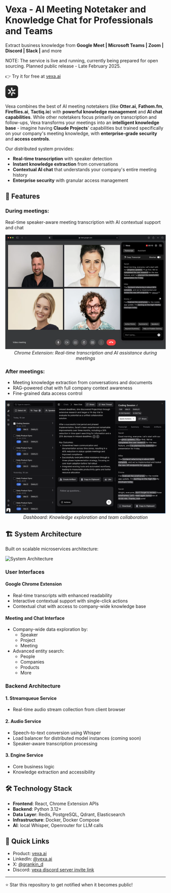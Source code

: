 # Vexa - AI Meeting Notetaker and Knowledge Chat for Professionals and Teams

Extract  business knowledge from 
**Google Meet | Microsoft Teams | Zoom | Discord | Slack |** and more

NOTE: The service is live and running, currently being prepared for open sourcing. Planned public release - Late February 2025.

👉 Try it for free at [vexa.ai](https://vexa.ai)

<p align="left">
  <img src="assets/logodark.svg" alt="Vexa Logo" width="40"/>
</p>

Vexa combines the best of AI meeting notetakers (like **Otter.ai**, **Fathom.fm**, **Fireflies.ai**, **Tactiq.io**) with **powerful knowledge management** and **AI chat capabilities**. While other notetakers focus primarily on transcription and follow-ups, Vexa transforms your meetings into an **intelligent knowledge base** - imagine having **Claude Projects**' capabilities but trained specifically on your company's meeting knowledge, with **enterprise-grade security** and **access controls**.

Our distributed system provides:
- **Real-time transcription** with speaker detection
- **Instant knowledge extraction** from conversations
- **Contextual AI chat** that understands your company's entire meeting history
- **Enterprise security** with granular access management

## 🚀 Features

### During meetings:
Real-time speaker-aware meeting transcription with AI contextual support and chat

<p align="center">
  <img src="assets/extension.png" alt="Vexa Extension in Action" width="600"/>
  <br>
  <em>Chrome Extension: Real-time transcription and AI assistance during meetings</em>
</p>

### After meetings:
- Meeting knowledge extraction from conversations and documents 
- RAG-powered chat with full company context awareness
- Fine-grained data access control

<p align="center">
  <img src="assets/dashboard.png" alt="Vexa Dashboard" width="600"/>
  <br>
  <em>Dashboard: Knowledge exploration and team collaboration</em>
</p>

## 🏗 System Architecture

Built on scalable microservices architecture:

![System Architecture](assets/architecture-placeholder.png)

### User Interfaces

#### Google Chrome Extension
- Real-time transcripts with enhanced readability
- Interactive contextual support with single-click actions
- Contextual chat with access to company-wide knowledge base

#### Meeting and Chat Interface
- Company-wide data exploration by:
  - Speaker
  - Project
  - Meeting
- Advanced entity search:
  - People
  - Companies
  - Products
  - More

### Backend Architecture

#### 1. Streamqueue Service
- Real-time audio stream collection from client browser

#### 2. Audio Service
- Speech-to-text conversion using Whisper
- Load balancer for distributed model instances (coming soon)
- Speaker-aware transcription processing

#### 3. Engine Service
- Core business logic
- Knowledge extraction and accessibility

## 🛠 Technology Stack

- **Frontend**: React, Chrome Extension APIs
- **Backend**: Python 3.12+
- **Data Layer**: Redis, PostgreSQL, Qdrant, Elasticsearch
- **Infrastructure**: Docker, Docker Compose
- **AI**: local Whisper, Openrouter for LLM calls

## 🔗 Quick Links

- Product: [vexa.ai](https://vexa.ai)
- LinkedIn: [@vexa.ai](https://www.linkedin.com/company/vexa-ai/)
- X: [@grankin_d](https://x.com/grankin_d)
- Discord: [vexa discord server invite link](https://discord.gg/X8fU4Q2x)

---

⭐ Star this repository to get notified when it becomes public!